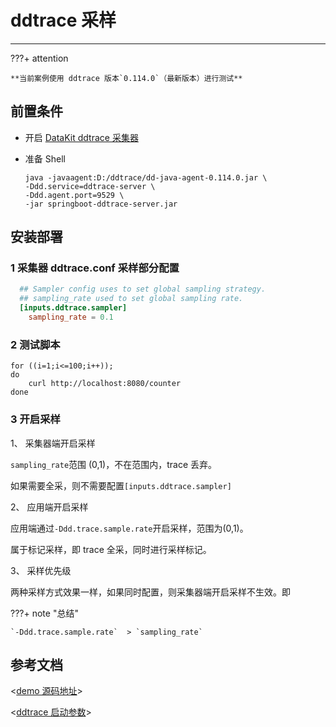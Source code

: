 # ddtrace 采样

---

???+ attention

    **当前案例使用 ddtrace 版本`0.114.0`（最新版本）进行测试**

## 前置条件

- 开启 [DataKit ddtrace 采集器](../../../datakit/ddtrace.md)
- 准备 Shell

  ```shell
  java -javaagent:D:/ddtrace/dd-java-agent-0.114.0.jar \
  -Ddd.service=ddtrace-server \
  -Ddd.agent.port=9529 \
  -jar springboot-ddtrace-server.jar
  ```

## 安装部署

### 1 采集器 ddtrace.conf 采样部分配置

```toml
  ## Sampler config uses to set global sampling strategy.
  ## sampling_rate used to set global sampling rate.
  [inputs.ddtrace.sampler]
    sampling_rate = 0.1
```

### 2 测试脚本

```shell
for ((i=1;i<=100;i++)); 
do
	curl http://localhost:8080/counter
done
```

### 3 开启采样

1、 采集器端开启采样

`sampling_rate`范围 (0,1)，不在范围内，trace 丢弃。

如果需要全采，则不需要配置`[inputs.ddtrace.sampler]`


2、 应用端开启采样

应用端通过`-Ddd.trace.sample.rate`开启采样，范围为(0,1)。

属于标记采样，即 trace 全采，同时进行采样标记。

3、 采样优先级

两种采样方式效果一样，如果同时配置，则采集器端开启采样不生效。即

???+ note "总结"

    `-Ddd.trace.sample.rate`  > `sampling_rate`


## 参考文档

<[demo 源码地址](https://github.com/lrwh/observable-demo/tree/main/springboot-ddtrace-server)>

<[ddtrace 启动参数](../../../../datakit/ddtrace-java#start-options)>

